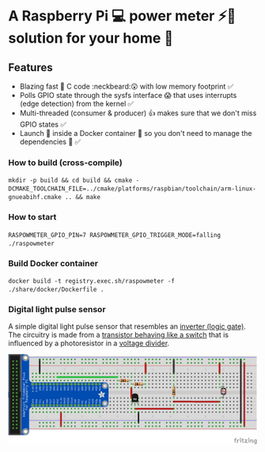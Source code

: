 # A Raspberry Pi :computer: power meter :zap::electric_plug: solution for your home :house_with_garden:

## Features
* Blazing fast :dizzy: C code :neckbeard::astonished: with low memory footprint :white_check_mark:
* Polls GPIO state through the sysfs interface :scream: that uses interrupts (edge detection) from the kernel :white_check_mark:
* Multi-threaded (consumer & producer) :thumbsup: makes sure that we don't miss GPIO states :white_check_mark:
* Launch :rocket: inside a Docker container :whale: so you don't need to manage the dependencies :raised_hands: :white_check_mark:

### How to build (cross-compile)
`mkdir -p build && cd build && cmake -DCMAKE_TOOLCHAIN_FILE=../cmake/platforms/raspbian/toolchain/arm-linux-gnueabihf.cmake .. && make`

### How to start
`RASPOWMETER_GPIO_PIN=7 RASPOWMETER_GPIO_TRIGGER_MODE=falling ./raspowmeter `

### Build Docker container
`docker build -t registry.exec.sh/raspowmeter -f ./share/docker/Dockerfile .`

### Digital light pulse sensor
A simple digital light pulse sensor that resembles an [inverter (logic gate)](https://en.wikipedia.org/wiki/Inverter_(logic_gate)). The circuitry is made from a [transistor behaving like a switch](https://en.wikipedia.org/wiki/Transistor#Transistor_as_a_switch) that is influenced by a photoresistor in a [voltage divider](https://en.wikipedia.org/wiki/Voltage_divider).

![alt text](https://raw.githubusercontent.com/hfreire/raspowmeter/master/share/fritzing/digital-light-pulse-sensor.png "Digital light pulse sensor in a breadboard")